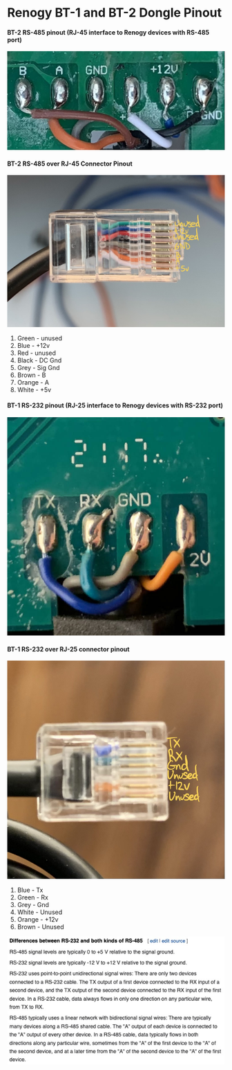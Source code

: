 # Renogy BT-1 and BT-2 Dongle Pinout

#### BT-2 RS-485 pinout (RJ-45 interface to Renogy devices with RS-485 port)

![BT-2 Circuit](https://raw.githubusercontent.com/at0mat/renogy_pinout_reference/main/img1.jpeg "BT-2 Bluetooth Circuit Pinout")

#### BT-2 RS-485 over RJ-45 Connector Pinout

![BT-2 RJ-45](https://raw.githubusercontent.com/at0mat/renogy_pinout_reference/main/img2.jpeg "BT-2 RS-485 over RJ-45 Connector Pinout")

1. Green - unused
2. Blue - +12v
3. Red - unused
4. Black - DC Gnd
5. Grey - Sig Gnd
6. Brown - B
7. Orange - A
8. White - +5v

#### BT-1 RS-232 pinout (RJ-25 interface to Renogy devices with RS-232 port)

![BT-1 Circuit](https://raw.githubusercontent.com/at0mat/renogy_pinout_reference/main/img3.jpeg "BT-1 Bluetooth Circuit Pinout")

#### BT-1 RS-232 over RJ-25 connector pinout

![BT-1 RJ-25](https://raw.githubusercontent.com/at0mat/renogy_pinout_reference/main/img4.jpeg "BT-1 RS-232 over RJ-25 Connector Pinout")

1. Blue - Tx
2. Green - Rx
3. Grey - Gnd
4. White - Unused
5. Orange - +12v
6. Brown - Unused

![RS-232 vs RS-485](https://raw.githubusercontent.com/at0mat/renogy_pinout_reference/main/img5.jpeg "Differences Between RS-232 and RS-485")
